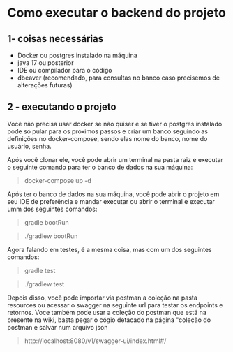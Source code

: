 # Como executar o backend do projeto

## 1- coisas necessárias
- Docker ou postgres instalado na máquina
- java 17 ou posterior
- IDE ou compilador para o código
- dbeaver (recomendado, para consultas no banco caso precisemos de alterações futuras)

## 2 - executando o projeto

Você não precisa usar docker se não quiser e se tiver o postgres instalado pode só pular
para os próximos passos e criar um banco seguindo as definições no docker-compose, sendo elas nome do banco, nome do usuário, senha.

Após você clonar ele, você pode abrir um terminal na pasta raiz e executar
o seguinte comando para ter o banco de dados na sua máquina:
> docker-compose up -d

Após ter o banco de dados na sua máquina, você pode abrir o projeto em seu IDE de preferência
e mandar executar ou abrir o terminal e executar umm dos seguintes comandos:
> gradle bootRun

> ./gradlew bootRun

Agora falando em testes, é a mesma coisa, mas com um dos seguintes comandos:
> gradle test

> ./gradlew test

Depois disso, você pode importar via postman a coleção na pasta resources ou acessar o swagger na seguinte url para testar os endpoints e retornos. Voce também pode usar a coleção
do postman que está na presente na wiki, basta pegar o cógio detacado na página "coleção do postman e salvar num arquivo json

> http://localhost:8080/v1/swagger-ui/index.html#/
